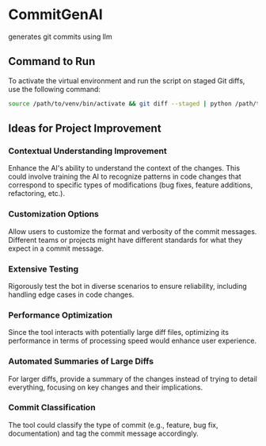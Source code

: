 # CommitGenAI
generates git commits using llm

## Command to Run
To activate the virtual environment and run the script on staged Git diffs, use the following command: <br/>
```bash
source /path/to/venv/bin/activate && git diff --staged | python /path/to//main.py && deactivate 
```


## Ideas for Project Improvement

### Contextual Understanding Improvement
Enhance the AI's ability to understand the context of the changes. This could involve training the AI to recognize patterns in code changes that correspond to specific types of modifications (bug fixes, feature additions, refactoring, etc.).

### Customization Options
Allow users to customize the format and verbosity of the commit messages. Different teams or projects might have different standards for what they expect in a commit message.

### Extensive Testing
Rigorously test the bot in diverse scenarios to ensure reliability, including handling edge cases in code changes.

### Performance Optimization
Since the tool interacts with potentially large diff files, optimizing its performance in terms of processing speed would enhance user experience.

### Automated Summaries of Large Diffs
For larger diffs, provide a summary of the changes instead of trying to detail everything, focusing on key changes and their implications.

### Commit Classification
The tool could classify the type of commit (e.g., feature, bug fix, documentation) and tag the commit message accordingly.
